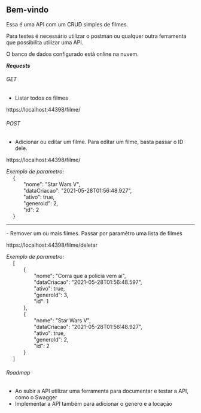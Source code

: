## Bem-vindo

Essa é uma API com um CRUD simples de filmes.

Para testes é necessário utilizar o postman ou qualquer outra ferramenta que possibilita utilizar uma API.

O banco de dados configurado está online na nuvem.

***Requests***

###### _GET_
- Listar todos os filmes

https://localhost:44398/filme/

###### _POST_
- Adicionar ou editar um filme. Para editar um filme, basta passar o ID dele.

https://localhost:44398/filme/

_Exemplo de parametro:_
<br />
&emsp; { <br />
&emsp;&emsp;&emsp; "nome": "Star Wars V", <br />
&emsp;&emsp;&emsp; "dataCriacao": "2021-05-28T01:56:48.927", <br />
&emsp;&emsp;&emsp; "ativo": true, <br />
&emsp;&emsp;&emsp; "generoId": 2, <br />
&emsp;&emsp;&emsp; "id": 2 <br />
&emsp; } <br />
<hr>
- Remover um ou mais filmes. Passar por paramêtro uma lista de filmes

https://localhost:44398/filme/deletar

_Exemplo de parametro:_
<br />
&emsp; [ <br />
&emsp;&emsp;&emsp; { <br />
&emsp;&emsp;&emsp;&emsp;&emsp; "nome": "Corra que a policia vem ai", <br />
&emsp;&emsp;&emsp;&emsp;&emsp; "dataCriacao": "2021-05-28T01:56:48.597", <br />
&emsp;&emsp;&emsp;&emsp;&emsp; "ativo": true, <br />
&emsp;&emsp;&emsp;&emsp;&emsp; "generoId": 3, <br />
&emsp;&emsp;&emsp;&emsp;&emsp; "id": 1 <br />
&emsp;&emsp;&emsp; }, <br />
&emsp;&emsp;&emsp; { <br />
&emsp;&emsp;&emsp;&emsp;&emsp; "nome": "Star Wars V", <br />
&emsp;&emsp;&emsp;&emsp;&emsp; "dataCriacao": "2021-05-28T01:56:48.927", <br />
&emsp;&emsp;&emsp;&emsp;&emsp; "ativo": true, <br />
&emsp;&emsp;&emsp;&emsp;&emsp; "generoId": 2, <br />
&emsp;&emsp;&emsp;&emsp;&emsp; "id": 2 <br />
&emsp;&emsp;&emsp; } <br />
&emsp; ] <br />

###### _Roadmap_

- Ao subir a API utilizar uma ferramenta para documentar e testar a API, como o Swagger
- Implementar a API também para adicionar o genero e a locação
